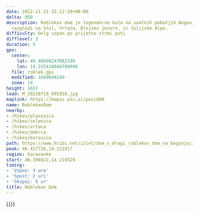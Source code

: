 ```yaml
---
date: 2022-11-21 15:12:19+00:00
delta: 950
description: Roblekov dom je legendarna koča na sončnih pobočjih Begunjščice s čudovitimi
  razgledi na Stol, Vrtačo, Blejsko jezero, in Julijske Alpe.
difficulty: Dolg vzpon po prijetno strmi poti
difflevel: 3
duration: 5
gpx:
  center:
    lat: 46.40699247682299
    lon: 14.215410044788698
  file: roblek.gpx
  modified: 1669044249
  zoom: 14
height: 1657
lead: M_20220719_091910.jpg
maplink: https://mapzs.pzs.si/poi/800
name: RoblekovDom
nearby:
- /hikes/planinica
- /hikes/zelenica
- /hikes/vrtaca
- /hikes/dobrca
- /hikes/korosica
path: https://www.hribi.net/izlet/dom_v_dragi_roblekov_dom_na_begunjscici/11/195/3982
peak: 46.417716,14.211917
region: karavanke
start: 46.396022,14.219529
timing:
- 'Vzpon: 3 ure'
- 'Spust: 2 uri'
- 'Skupaj: 5 ur'
title: Roblekov Dom
---
```

{{<hike-details description="yes">}}